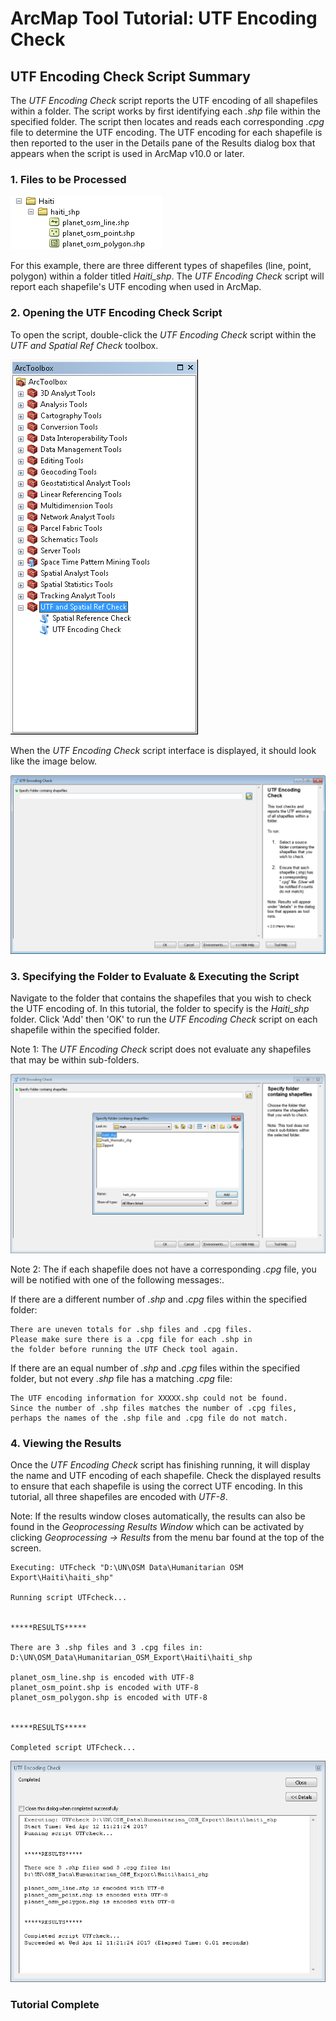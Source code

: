 # ArcMap Tool Tutorial:  UTF Encoding Check

## UTF Encoding Check Script Summary
The *UTF Encoding Check* script reports the UTF encoding of all shapefiles within a folder. The script works by first identifying each *.shp* file within the specified folder. The script then locates and reads each corresponding *.cpg* file to determine the UTF encoding. The UTF encoding for each shapefile is then reported to the user in the Details pane of the Results dialog box that appears when the script is used in ArcMap v10.0 or later.

### 1. Files to be Processed
![Files Image](../Screenshots/UTF_Check/files.PNG "Files to be Processed")

For this example, there are three different types of shapefiles (line, point, polygon) within a folder titled *Haiti_shp*. The *UTF Encoding Check* script will report each shapefile's UTF encoding when used in ArcMap.

### 2. Opening the UTF Encoding Check Script
To open the script, double-click the *UTF Encoding Check* script within the *UTF and Spatial Ref Check* toolbox.

![Toolboxes Image](../Screenshots/UTF_Check/toolAdded.PNG "Toolboxes")

When the *UTF Encoding Check* script interface is displayed, it should look like the image below.

![UTF Check UI Image](../Screenshots/UTF_Check/UTFCheckUI.PNG "UTF Check UI")

### 3. Specifying the Folder to Evaluate & Executing the Script
Navigate to the folder that contains the shapefiles that you wish to check the UTF encoding of. In this tutorial, the folder to specify is the *Haiti_shp* folder. Click 'Add' then 'OK' to run the *UTF Encoding Check* script on each shapefile within the specified folder.

Note 1: The *UTF Encoding Check* script does not evaluate any shapefiles that may be within sub-folders.

![Selecting a folder Image](../Screenshots/UTF_Check/UTFChooseFolder.PNG "Selecting a folder")


Note 2: The if each shapefile does not have a corresponding *.cpg* file, you will be notified with one of the following messages:.

If there are a different number of *.shp* and *.cpg* files within the specified folder:

	There are uneven totals for .shp files and .cpg files.
	Please make sure there is a .cpg file for each .shp in
	the folder before running the UTF Check tool again.

If there are an equal number of *.shp* and *.cpg* files within the specified folder, but not every *.shp* file has a matching *.cpg* file:

	The UTF encoding information for XXXXX.shp could not be found.
	Since the number of .shp files matches the number of .cpg files,
	perhaps the names of the .shp file and .cpg file do not match.

### 4. Viewing the Results
Once the *UTF Encoding Check* script has finishing running, it will display the name and UTF encoding of each shapefile. Check the displayed results to ensure that each shapefile is using the correct UTF encoding. In this tutorial, all three shapefiles are encoded with *UTF-8*.

Note: If the results window closes automatically, the results can also be found in the *Geoprocessing Results Window* which can be activated by clicking *Geoprocessing -> Results* from the menu bar found at the top of the screen.

	Executing: UTFcheck "D:\UN\OSM Data\Humanitarian OSM Export\Haiti\haiti_shp"

	Running script UTFcheck...


	*****RESULTS*****

	There are 3 .shp files and 3 .cpg files in:
	D:\UN\OSM_Data\Humanitarian_OSM_Export\Haiti\haiti_shp

	planet_osm_line.shp is encoded with UTF-8
	planet_osm_point.shp is encoded with UTF-8
	planet_osm_polygon.shp is encoded with UTF-8


	*****RESULTS*****

	Completed script UTFcheck...

![Results Output Image](../Screenshots/UTF_Check/UTFOutput.PNG "Results Output")

### Tutorial Complete
